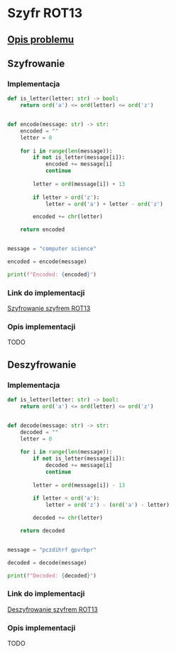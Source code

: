 # Szyfr ROT13

## [Opis problemu](../../../../algorithms/cryptography/rot13.md)


## Szyfrowanie

### Implementacja

```python
def is_letter(letter: str) -> bool:
    return ord('a') <= ord(letter) <= ord('z')


def encode(message: str) -> str:
    encoded = ""
    letter = 0
    
    for i in range(len(message)):
        if not is_letter(message[i]):
            encoded += message[i]
            continue
            
        letter = ord(message[i]) + 13
        
        if letter > ord('z'):
            letter = ord('a') + letter - ord('z')

        encoded += chr(letter)

    return encoded


message = "computer science"

encoded = encode(message)

print(f"Encoded: {encoded}")
```

### Link do implementacji

[Szyfrowanie szyfrem ROT13](https://ideone.com/k1CQdI)

### Opis implementacji

TODO

## Deszyfrowanie

### Implementacja

```python
def is_letter(letter: str) -> bool:
    return ord('a') <= ord(letter) <= ord('z')


def decode(message: str) -> str:
    decoded = ""
    letter = 0
    
    for i in range(len(message)):
        if not is_letter(message[i]):
            decoded += message[i]
            continue
            
        letter = ord(message[i]) - 13
        
        if letter < ord('a'):
            letter = ord('z') - (ord('a') - letter)

        decoded += chr(letter)

    return decoded


message = "pczdihrf gpvrbpr"

decoded = decode(message)

print(f"Decoded: {decoded}")
```

### Link do implementacji

[Deszyfrowanie szyfrem ROT13](https://ideone.com/iXANLs)

### Opis implementacji

TODO
